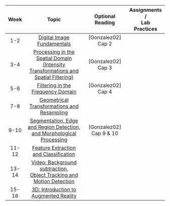 |  Week |                                            Topic                                            |     Optional Reading    | Assignments /  <br>Lab Practices |
|:-----:|:-------------------------------------------------------------------------------------------:|:-----------------------:|:--------------------------------:|
|  1-2  |                [Digital Image Fundamentals](/cstopics/vision/0_fundamentals)                |    [Gonzalez02] Cap 2   |                                  |
|  3-4  | [Processing in the Spatial Domain <br> (Intensity Transformations and Spatial Filtering)]() |    [Gonzalez02] Cap 3   |                                  |
|  5-6  |                            [Filtering in the Frequency Domain]()                            |    [Gonzalez02] Cap 4   |                                  |
|  7-8  |                        [Geometrical Transformations and Resampling]()                       |                         |                                  |
|  9-10 |        [Segmentation, Edge and Region Detection, <br> and Morphological Processing]()       | [Gonzalez02] Cap 9 & 10 |                                  |
| 11-12 |                          [Feature Extraction and Classification]()                          |                         |                                  |
| 13-14 |         [Video: Background subtraction, <br>Object Tracking and Motion Detection]()         |                         |                                  |
| 15-16 |                          [3D: Introduction to Augmented Reality]()                          |                         |                                  |
